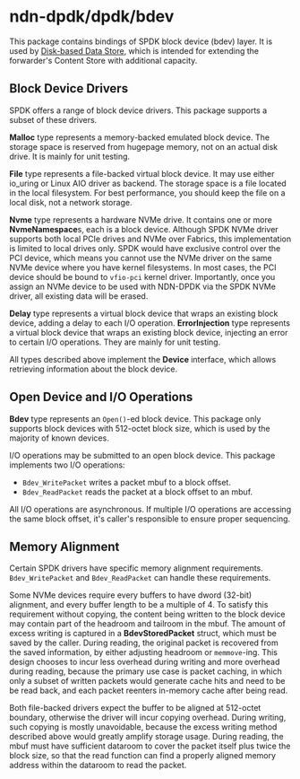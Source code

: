 # ndn-dpdk/dpdk/bdev

This package contains bindings of SPDK block device (bdev) layer.
It is used by [Disk-based Data Store](../../container/disk), which is intended for extending the forwarder's Content Store with additional capacity.

## Block Device Drivers

SPDK offers a range of block device drivers.
This package supports a subset of these drivers.

**Malloc** type represents a memory-backed emulated block device.
The storage space is reserved from hugepage memory, not on an actual disk drive.
It is mainly for unit testing.

**File** type represents a file-backed virtual block device.
It may use either io\_uring or Linux AIO driver as backend.
The storage space is a file located in the local filesystem.
For best performance, you should keep the file on a local disk, not a network storage.

**Nvme** type represents a hardware NVMe drive.
It contains one or more **NvmeNamespace**s, each is a block device.
Although SPDK NVMe driver supports both local PCIe drives and NVMe over Fabrics, this implementation is limited to local drives only.
SPDK would have exclusive control over the PCI device, which means you cannot use the NVMe driver on the same NVMe device where you have kernel filesystems.
In most cases, the PCI device should be bound to `vfio-pci` kernel driver.
Importantly, once you assign an NVMe device to be used with NDN-DPDK via the SPDK NVMe driver, all existing data will be erased.

**Delay** type represents a virtual block device that wraps an existing block device, adding a delay to each I/O operation.
**ErrorInjection** type represents a virtual block device that wraps an existing block device, injecting an error to certain I/O operations.
They are mainly for unit testing.

All types described above implement the **Device** interface, which allows retrieving information about the block device.

## Open Device and I/O Operations

**Bdev** type represents an `Open()`-ed block device.
This package only supports block devices with 512-octet block size, which is used by the majority of known devices.

I/O operations may be submitted to an open block device.
This package implements two I/O operations:

* `Bdev_WritePacket` writes a packet mbuf to a block offset.
* `Bdev_ReadPacket` reads the packet at a block offset to an mbuf.

All I/O operations are asynchronous.
If multiple I/O operations are accessing the same block offset, it's caller's responsible to ensure proper sequencing.

## Memory Alignment

Certain SPDK drivers have specific memory alignment requirements.
`Bdev_WritePacket` and `Bdev_ReadPacket` can handle these requirements.

Some NVMe devices require every buffers to have dword (32-bit) alignment, and every buffer length to be a multiple of 4.
To satisfy this requirement without copying, the content being written to the block device may contain part of the headroom and tailroom in the mbuf.
The amount of excess writing is captured in a **BdevStoredPacket** struct, which must be saved by the caller.
During reading, the original packet is recovered from the saved information, by either adjusting headroom or `memmove`-ing.
This design chooses to incur less overhead during writing and more overhead during reading, because the primary use case is packet caching, in which only a subset of written packets would generate cache hits and need to be be read back, and each packet reenters in-memory cache after being read.

Both file-backed drivers expect the buffer to be aligned at 512-octet boundary, otherwise the driver will incur copying overhead.
During writing, such copying is mostly unavoidable, because the excess writing method described above would greatly amplify storage usage.
During reading, the mbuf must have sufficient dataroom to cover the packet itself plus twice the block size, so that the read function can find a properly aligned memory address within the dataroom to read the packet.
